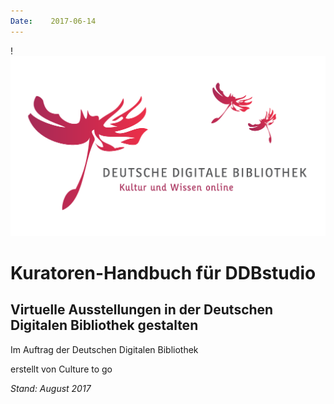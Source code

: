 ```yaml
---
Date:    2017-06-14
---
```


!![Deutsche Digitale Bibliothek][logo]

# Kuratoren-Handbuch für DDBstudio

## Virtuelle Ausstellungen in der Deutschen Digitalen Bibliothek gestalten

Im Auftrag der Deutschen Digitalen Bibliothek

erstellt von Culture to go

*Stand: August 2017*


[logo]: img/logo.png "Deutsche Digitale Bibliothek - Das Netzwerk für Kultur und Wissenschaft"
